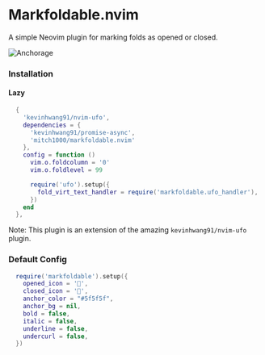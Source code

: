 # Markfoldable.nvim
A simple Neovim plugin for marking folds as opened or closed.

![Anchorage](https://github.com/user-attachments/assets/6c6321cc-0d14-4bdf-9dca-976d36de2a75)

### Installation

#### Lazy


```lua
  {
    'kevinhwang91/nvim-ufo',
    dependencies = {
      'kevinhwang91/promise-async',
      'mitch1000/markfoldable.nvim'
    },
    config = function ()
      vim.o.foldcolumn = '0' 
      vim.o.foldlevel = 99 

      require('ufo').setup({
        fold_virt_text_handler = require('markfoldable.ufo_handler'),
      })
    end
  },
```
Note: This plugin is an extension of the amazing `kevinhwang91/nvim-ufo` plugin.

### Default Config

```lua
  require('markfoldable').setup({
    opened_icon = '',
    closed_icon = '',
    anchor_color = "#5f5f5f",
    anchor_bg = nil,
    bold = false,
    italic = false,
    underline = false,
    undercurl = false,
  })
```
